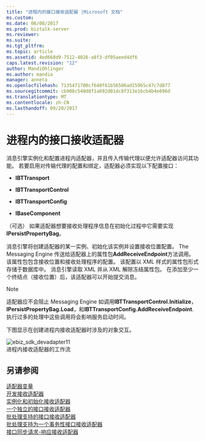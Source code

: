 ```yaml
---
title: "进程内的接口接收适配器 |Microsoft 文档"
ms.custom: 
ms.date: 06/08/2017
ms.prod: biztalk-server
ms.reviewer: 
ms.suite: 
ms.tgt_pltfrm: 
ms.topic: article
ms.assetid: 4ed668d9-7512-4026-a8f3-df05aeed4df6
caps.latest.revision: "12"
author: MandiOhlinger
ms.author: mandia
manager: anneta
ms.openlocfilehash: 7135471700cf640f61b56506ad159b5c47c7d877
ms.sourcegitcommit: cb908c540d8f1a692d01dc8f313e16cb4b4e696d
ms.translationtype: MT
ms.contentlocale: zh-CN
ms.lasthandoff: 09/20/2017
---
```

# <a name="interfaces-for-an-in-process-receive-adapter"></a>进程内的接口接收适配器
消息引擎实例化和配置进程内适配器，并且传入传输代理以便允许适配器访问其功能。 若要启用对传输代理的配置和绑定，适配器必须实现以下配置接口：  
  
-   **IBTTransport**  
  
-   **IBTTransportControl**  
  
-   **IBTTransportConfig**  
  
-   **IBaseComponent**  
  
 （可选） 如果适配器想要接收处理程序信息在初始化过程中它需要实现**IPersistPropertyBag**。  
  
 消息引擎将创建适配器的某一实例、初始化该实例并设置接收位置配置。 The Messaging Engine 传送给适配器上的属性包**AddReceiveEndpoint**方法调用。 该属性包包含接收位置和接收处理程序的配置。 该配置以 XML 样式的属性包形式存储于数据库中。 消息引擎读取 XML 并从 XML 解除冻结属性包。 在添加至少一个终结点（接收位置）后，该适配器可以开始提交消息。  
  
> [!NOTE]
>  适配器应不会阻止 Messaging Engine 如调用**IBTTransportControl.Initialize**， **IPersistPropertyBag.Load**，和**IBTTransportConfig.AddReceiveEndpoint**. 执行过多的处理中这些调用将会影响服务启动时间。  
  
 下图显示在创建进程内接收适配器时涉及的对象交互。  
  
 ![](../core/media/ebiz-sdk-devadapter11.gif "ebiz_sdk_devadapter11")  
进程内接收适配器的工作流  
  
## <a name="see-also"></a>另请参阅  
 [适配器变量](../core/adapter-variables.md)   
 [开发接收适配器](../core/developing-a-receive-adapter.md)   
 [实例化和初始化接收适配器](../core/instantiating-and-initializing-a-receive-adapter.md)   
 [一个独立的接口接收适配器](../core/interfaces-for-an-isolated-receive-adapter.md)   
 [批处理支持的接口接收适配器](../core/interfaces-for-a-batch-supported-receive-adapter.md)   
 [批处理支持为一个事务性接口接收适配器](../core/interfaces-for-a-transactional-batch-supported-receive-adapter.md)   
 [接口同步请求-响应接收适配器](../core/interfaces-for-a-synchronous-request-response-receive-adapter.md)